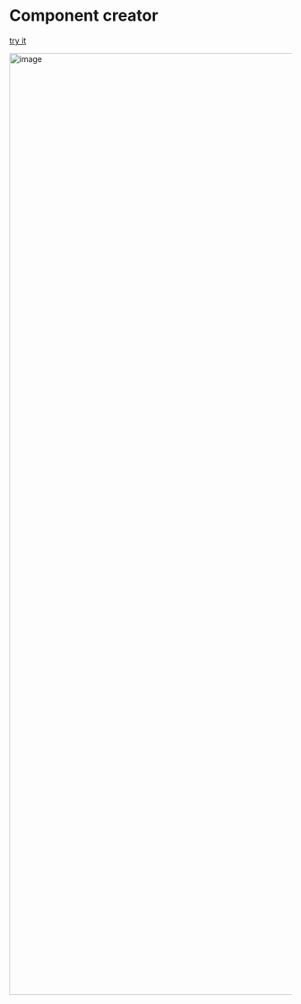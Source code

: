 # Component creator

[try it](https://bogdanq.github.io/component-creator)

<img width="1678" alt="image" src="https://user-images.githubusercontent.com/43848668/205434523-0f64fcd5-f3c0-409a-99dd-06a2feca2078.png">
